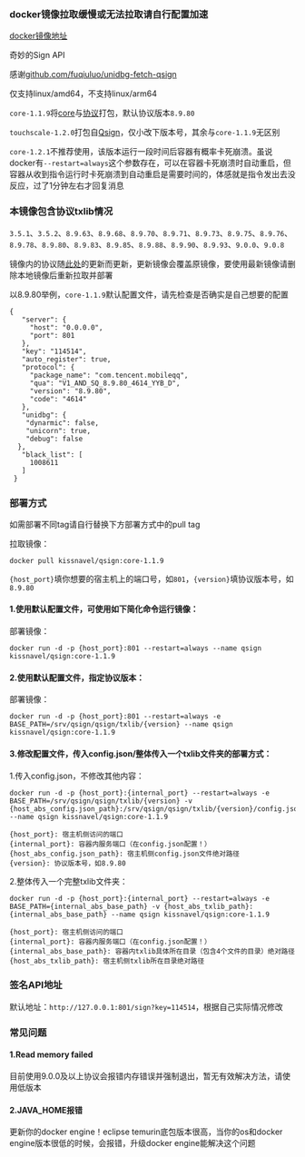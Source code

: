 <h3>docker镜像拉取缓慢或无法拉取请自行配置加速</h3>
<p><a href="https://hub.docker.com/r/kissnavel/qsign">docker镜像地址</a></p>
<p>奇妙的Sign API</p>
<p>感谢<a href="https://github.com/fuqiuluo/unidbg-fetch-qsign">github.com/fuqiuluo/unidbg-fetch-qsign</a></p>
<p>仅支持linux/amd64，不支持linux/arm64</p>
<p><code>core-1.1.9</code>将<a href="https://hub.docker.com/r/xzhouqd/qsign">core</a>与<a href="https://gitee.com/touchscale/Qsign/tree/master/unidbg-fetch-qsign/txlib">协议</a>打包，默认协议版本<code>8.9.80</code></p>
<p><code>touchscale-1.2.0</code>打包自<a href="https://gitee.com/touchscale/Qsign/tree/master/unidbg-fetch-qsign">Qsign</a>，仅小改下版本号，其余与<code>core-1.1.9</code>无区别</p>
<p><code>core-1.2.1</code>不推荐使用，该版本运行一段时间后容器有概率卡死崩溃。虽说docker有<code>--restart=always</code>这个参数存在，可以在容器卡死崩溃时自动重启，但容器从收到指令运行时卡死崩溃到自动重启是需要时间的，体感就是指令发出去没反应，过了1分钟左右才回复消息</p>
<h3>本镜像包含协议txlib情况</h3>
<p><code>3.5.1</code>、<code>3.5.2</code>、<code>8.9.63</code>、<code>8.9.68</code>、<code>8.9.70</code>、<code>8.9.71</code>、<code>8.9.73</code>、<code>8.9.75</code>、<code>8.9.76</code>、<code>8.9.78</code>、<code>8.9.80</code>、<code>8.9.83</code>、<code>8.9.85</code>、<code>8.9.88</code>、<code>8.9.90</code>、<code>8.9.93</code>、<code>9.0.0</code>、<code>9.0.8</code></p>
<p>镜像内的协议随<a href="https://gitee.com/touchscale/Qsign/tree/master/unidbg-fetch-qsign/txlib">此处</a>的更新而更新，更新镜像会覆盖原镜像，要使用最新镜像请删除本地镜像后重新拉取并部署</p>
<p>以8.9.80举例，<code>core-1.1.9</code>默认配置文件，请先检查是否确实是自己想要的配置</p>
<pre><code>{ 
   "server": { 
     "host": "0.0.0.0", 
     "port": 801 
   }, 
   "key": "114514", 
   "auto_register": true, 
   "protocol": { 
     "package_name": "com.tencent.mobileqq", 
     "qua": "V1_AND_SQ_8.9.80_4614_YYB_D", 
     "version": "8.9.80", 
     "code": "4614" 
   }, 
   "unidbg": {
    "dynarmic": false,
    "unicorn": true,
    "debug": false
  },
   "black_list": [
     1008611
   ]
 }</code></pre>
<h3>部署方式</h3>
<p>如需部署不同tag请自行替换下方部署方式中的pull tag</p>
<p>拉取镜像：</p>
<pre><code>docker pull kissnavel/qsign:core-1.1.9</code></pre>
<p><code>{host_port}</code>填你想要的宿主机上的端口号，如<code>801</code>，<code>{version}</code>填协议版本号，如<code>8.9.80</code><p>
<h4>1.使用默认配置文件，可使用如下简化命令运行镜像：</h4>
<p>部署镜像：</p>
<pre><code>docker run -d -p {host_port}:801 --restart=always --name qsign kissnavel/qsign:core-1.1.9</code></pre>
<h4>2.使用默认配置文件，指定协议版本：</h4>
<p>部署镜像：</p>
<pre><code>docker run -d -p {host_port}:801 --restart=always -e BASE_PATH=/srv/qsign/qsign/txlib/{version} --name qsign kissnavel/qsign:core-1.1.9</code></pre>
<h4>3.修改配置文件，传入config.json/整体传入一个txlib文件夹的部署方式：</h4>
<p>1.传入config.json，不修改其他内容：<p>
<pre><code>docker run -d -p {host_port}:{internal_port} --restart=always -e BASE_PATH=/srv/qsign/qsign/txlib/{version} -v {host_abs_config.json_path}:/srv/qsign/qsign/txlib/{version}/config.json --name qsign kissnavel/qsign:core-1.1.9</code></pre>
<pre><code>{host_port}: 宿主机侧访问的端口
{internal_port}: 容器内服务端口（在config.json配置！）
{host_abs_config.json_path}: 宿主机侧config.json文件绝对路径
{version}: 协议版本号，如8.9.80</code></pre>
<p>2.整体传入一个完整txlib文件夹：</p>
<pre><code>docker run -d -p {host_port}:{internal_port} --restart=always -e BASE_PATH={internal_abs_base_path} -v {host_abs_txlib_path}:{internal_abs_base_path} --name qsign kissnavel/qsign:core-1.1.9</code></pre>
<pre><code>{host_port}: 宿主机侧访问的端口
{internal_port}: 容器内服务端口（在config.json配置！）
{internal_abs_base_path}: 容器内txlib具体所在目录（包含4个文件的目录）绝对路径
{host_abs_txlib_path}: 宿主机侧txlib所在目录绝对路径</code></pre>
<h3>签名API地址</h3>
<p>默认地址：<code>http://127.0.0.1:801/sign?key=114514</code>，根据自己实际情况修改</p>
<h3>常见问题</h3>
<h4>1.Read memory failed</h4>
<p>目前使用9.0.0及以上协议会报错内存错误并强制退出，暂无有效解决方法，请使用低版本</p>
<h4>2.JAVA_HOME报错</h4>
<p>更新你的docker engine！eclipse temurin底包版本很高，当你的os和docker engine版本很低的时候，会报错，升级docker engine能解决这个问题</p>